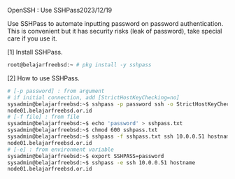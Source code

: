 OpenSSH : Use SSHPass2023/12/19
 	
Use SSHPass to automate inputting password on password authentication. This is convenient but it has security risks (leak of password), take special care if you use it.

[1]	Install SSHPass.
```sh
root@belajarfreebsd:~ # pkg install -y sshpass
```
[2]	How to use SSHPass.
```sh
# [-p password] : from argument
# if initial connection, add [StrictHostKeyChecking=no]
sysadmin@belajarfreebsd:~$ sshpass -p password ssh -o StrictHostKeyChecking=no 10.0.0.51 hostname
node01.belajarfreebsd.or.id
# [-f file] : from file
sysadmin@belajarfreebsd:~$ echo 'password' > sshpass.txt
sysadmin@belajarfreebsd:~$ chmod 600 sshpass.txt
sysadmin@belajarfreebsd:~$ sshpass -f sshpass.txt ssh 10.0.0.51 hostname
node01.belajarfreebsd.or.id
# [-e] : from environment variable
sysadmin@belajarfreebsd:~$ export SSHPASS=password
sysadmin@belajarfreebsd:~$ sshpass -e ssh 10.0.0.51 hostname
node01.belajarfreebsd.or.id
```